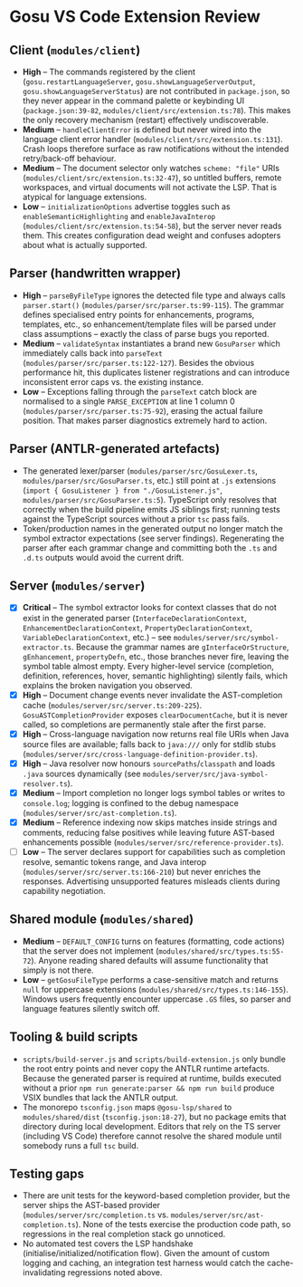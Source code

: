 # Gosu VS Code Extension Review

## Client (`modules/client`)
- **High** – The commands registered by the client (`gosu.restartLanguageServer`, `gosu.showLanguageServerOutput`, `gosu.showLanguageServerStatus`) are not contributed in `package.json`, so they never appear in the command palette or keybinding UI (`package.json:39-82`, `modules/client/src/extension.ts:78`). This makes the only recovery mechanism (restart) effectively undiscoverable.
- **Medium** – `handleClientError` is defined but never wired into the language client error handler (`modules/client/src/extension.ts:131`). Crash loops therefore surface as raw notifications without the intended retry/back-off behaviour.
- **Medium** – The document selector only watches `scheme: "file"` URIs (`modules/client/src/extension.ts:32-47`), so untitled buffers, remote workspaces, and virtual documents will not activate the LSP. That is atypical for language extensions.
- **Low** – `initializationOptions` advertise toggles such as `enableSemanticHighlighting` and `enableJavaInterop` (`modules/client/src/extension.ts:54-58`), but the server never reads them. This creates configuration dead weight and confuses adopters about what is actually supported.

## Parser (handwritten wrapper)
- **High** – `parseByFileType` ignores the detected file type and always calls `parser.start()` (`modules/parser/src/parser.ts:99-115`). The grammar defines specialised entry points for enhancements, programs, templates, etc., so enhancement/template files will be parsed under class assumptions – exactly the class of parse bugs you reported.
- **Medium** – `validateSyntax` instantiates a brand new `GosuParser` which immediately calls back into `parseText` (`modules/parser/src/parser.ts:122-127`). Besides the obvious performance hit, this duplicates listener registrations and can introduce inconsistent error caps vs. the existing instance.
- **Low** – Exceptions falling through the `parseText` catch block are normalised to a single `PARSE_EXCEPTION` at line 1 column 0 (`modules/parser/src/parser.ts:75-92`), erasing the actual failure position. That makes parser diagnostics extremely hard to action.

## Parser (ANTLR-generated artefacts)
- The generated lexer/parser (`modules/parser/src/GosuLexer.ts`, `modules/parser/src/GosuParser.ts`, etc.) still point at `.js` extensions (`import { GosuListener } from "./GosuListener.js"`, `modules/parser/src/GosuParser.ts:5`). TypeScript only resolves that correctly when the build pipeline emits JS siblings first; running tests against the TypeScript sources without a prior `tsc` pass fails.
- Token/production names in the generated output no longer match the symbol extractor expectations (see server findings). Regenerating the parser after each grammar change and committing both the `.ts` and `.d.ts` outputs would avoid the current drift.

## Server (`modules/server`)
- [x] **Critical** – The symbol extractor looks for context classes that do not exist in the generated parser (`InterfaceDeclarationContext`, `EnhancementDeclarationContext`, `PropertyDeclarationContext`, `VariableDeclarationContext`, etc.) – see `modules/server/src/symbol-extractor.ts`. Because the grammar names are `gInterfaceOrStructure`, `gEnhancement`, `propertyDefn`, etc., those branches never fire, leaving the symbol table almost empty. Every higher-level service (completion, definition, references, hover, semantic highlighting) silently fails, which explains the broken navigation you observed.
- [x] **High** – Document change events never invalidate the AST-completion cache (`modules/server/src/server.ts:209-225`). `GosuASTCompletionProvider` exposes `clearDocumentCache`, but it is never called, so completions are permanently stale after the first parse.
- [x] **High** – Cross-language navigation now returns real file URIs when Java source files are available; falls back to `java:///` only for stdlib stubs (`modules/server/src/cross-language-definition-provider.ts`).
- [x] **High** – Java resolver now honours `sourcePaths`/`classpath` and loads `.java` sources dynamically (see `modules/server/src/java-symbol-resolver.ts`).
- [x] **Medium** – Import completion no longer logs symbol tables or writes to `console.log`; logging is confined to the debug namespace (`modules/server/src/ast-completion.ts`).
- [x] **Medium** – Reference indexing now skips matches inside strings and comments, reducing false positives while leaving future AST-based enhancements possible (`modules/server/src/reference-provider.ts`).
- [ ] **Low** – The server declares support for capabilities such as completion resolve, semantic tokens range, and Java interop (`modules/server/src/server.ts:166-210`) but never enriches the responses. Advertising unsupported features misleads clients during capability negotiation.

## Shared module (`modules/shared`)
- **Medium** – `DEFAULT_CONFIG` turns on features (formatting, code actions) that the server does not implement (`modules/shared/src/types.ts:55-72`). Anyone reading shared defaults will assume functionality that simply is not there.
- **Low** – `getGosuFileType` performs a case-sensitive match and returns `null` for uppercase extensions (`modules/shared/src/types.ts:146-155`). Windows users frequently encounter uppercase `.GS` files, so parser and language features silently switch off.

## Tooling & build scripts
- `scripts/build-server.js` and `scripts/build-extension.js` only bundle the root entry points and never copy the ANTLR runtime artefacts. Because the generated parser is required at runtime, builds executed without a prior `npm run generate:parser && npm run build` produce VSIX bundles that lack the ANTLR output.
- The monorepo `tsconfig.json` maps `@gosu-lsp/shared` to `modules/shared/dist` (`tsconfig.json:18-27`), but no package emits that directory during local development. Editors that rely on the TS server (including VS Code) therefore cannot resolve the shared module until somebody runs a full `tsc` build.

## Testing gaps
- There are unit tests for the keyword-based completion provider, but the server ships the AST-based provider (`modules/server/src/completion.ts` vs. `modules/server/src/ast-completion.ts`). None of the tests exercise the production code path, so regressions in the real completion stack go unnoticed.
- No automated test covers the LSP handshake (initialise/initialized/notification flow). Given the amount of custom logging and caching, an integration test harness would catch the cache-invalidating regressions noted above.
